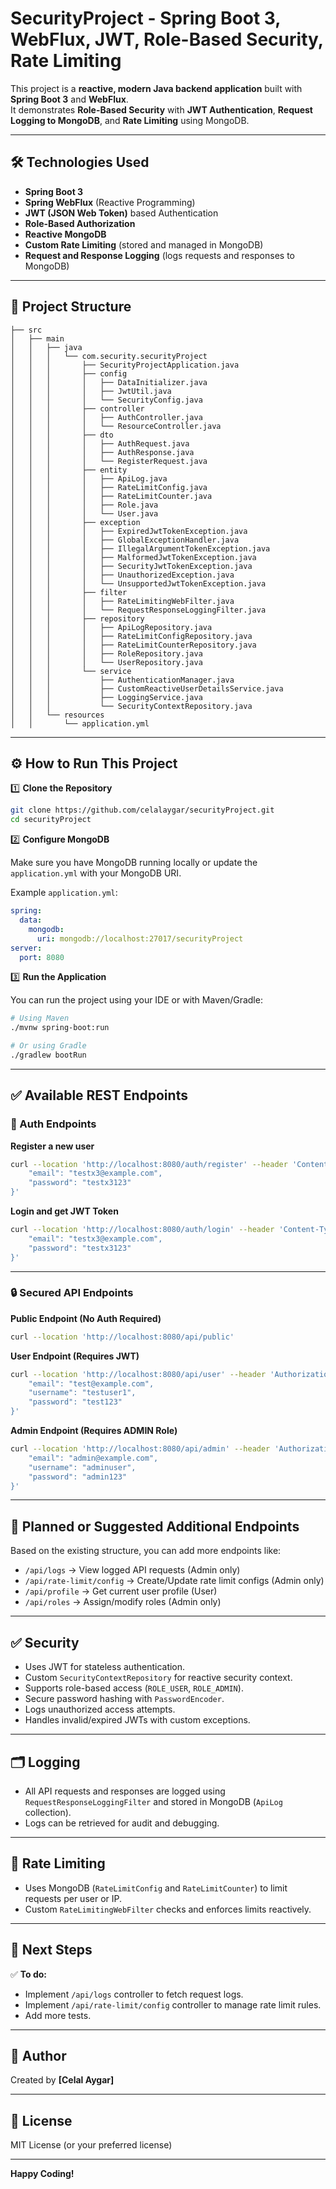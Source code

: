 
# SecurityProject - Spring Boot 3, WebFlux, JWT, Role-Based Security, Rate Limiting

This project is a **reactive, modern Java backend application** built with **Spring Boot 3** and **WebFlux**.  
It demonstrates **Role-Based Security** with **JWT Authentication**, **Request Logging to MongoDB**, and **Rate Limiting** using MongoDB.

---

## 🛠️ Technologies Used

- **Spring Boot 3**
- **Spring WebFlux** (Reactive Programming)
- **JWT (JSON Web Token)** based Authentication
- **Role-Based Authorization**
- **Reactive MongoDB**
- **Custom Rate Limiting** (stored and managed in MongoDB)
- **Request and Response Logging** (logs requests and responses to MongoDB)

---

## 📂 Project Structure

```
├── src
│   ├── main
│   │   ├── java
│   │   │   └── com.security.securityProject
│   │   │       ├── SecurityProjectApplication.java
│   │   │       ├── config
│   │   │       │   ├── DataInitializer.java
│   │   │       │   ├── JwtUtil.java
│   │   │       │   └── SecurityConfig.java
│   │   │       ├── controller
│   │   │       │   ├── AuthController.java
│   │   │       │   └── ResourceController.java
│   │   │       ├── dto
│   │   │       │   ├── AuthRequest.java
│   │   │       │   ├── AuthResponse.java
│   │   │       │   └── RegisterRequest.java
│   │   │       ├── entity
│   │   │       │   ├── ApiLog.java
│   │   │       │   ├── RateLimitConfig.java
│   │   │       │   ├── RateLimitCounter.java
│   │   │       │   ├── Role.java
│   │   │       │   └── User.java
│   │   │       ├── exception
│   │   │       │   ├── ExpiredJwtTokenException.java
│   │   │       │   ├── GlobalExceptionHandler.java
│   │   │       │   ├── IllegalArgumentTokenException.java
│   │   │       │   ├── MalformedJwtTokenException.java
│   │   │       │   ├── SecurityJwtTokenException.java
│   │   │       │   ├── UnauthorizedException.java
│   │   │       │   └── UnsupportedJwtTokenException.java
│   │   │       ├── filter
│   │   │       │   ├── RateLimitingWebFilter.java
│   │   │       │   └── RequestResponseLoggingFilter.java
│   │   │       ├── repository
│   │   │       │   ├── ApiLogRepository.java
│   │   │       │   ├── RateLimitConfigRepository.java
│   │   │       │   ├── RateLimitCounterRepository.java
│   │   │       │   ├── RoleRepository.java
│   │   │       │   └── UserRepository.java
│   │   │       └── service
│   │   │           ├── AuthenticationManager.java
│   │   │           ├── CustomReactiveUserDetailsService.java
│   │   │           ├── LoggingService.java
│   │   │           └── SecurityContextRepository.java
│   │   └── resources
│   │       └── application.yml
```

---

## ⚙️ How to Run This Project

1️⃣ **Clone the Repository**

```bash
git clone https://github.com/celalaygar/securityProject.git
cd securityProject
```

2️⃣ **Configure MongoDB**

Make sure you have MongoDB running locally or update the `application.yml` with your MongoDB URI.

Example `application.yml`:
```yaml
spring:
  data:
    mongodb:
      uri: mongodb://localhost:27017/securityProject
server:
  port: 8080
```

3️⃣ **Run the Application**

You can run the project using your IDE or with Maven/Gradle:
```bash
# Using Maven
./mvnw spring-boot:run

# Or using Gradle
./gradlew bootRun
```

---

## ✅ Available REST Endpoints

### 🔑 Auth Endpoints

**Register a new user**
```bash
curl --location 'http://localhost:8080/auth/register' --header 'Content-Type: application/json' --data-raw '{
    "email": "testx3@example.com",
    "password": "testx3123"
}'
```

**Login and get JWT Token**
```bash
curl --location 'http://localhost:8080/auth/login' --header 'Content-Type: application/json' --data-raw '{
    "email": "testx3@example.com",
    "password": "testx3123"
}'
```

---

### 🔒 Secured API Endpoints

**Public Endpoint (No Auth Required)**
```bash
curl --location 'http://localhost:8080/api/public'
```

**User Endpoint (Requires JWT)**
```bash
curl --location 'http://localhost:8080/api/user' --header 'Authorization: Bearer <YOUR_JWT_TOKEN>' --header 'Content-Type: application/json' --data-raw '{
    "email": "test@example.com",
    "username": "testuser1",
    "password": "test123"
}'
```

**Admin Endpoint (Requires ADMIN Role)**
```bash
curl --location 'http://localhost:8080/api/admin' --header 'Authorization: Bearer <YOUR_JWT_TOKEN>' --header 'Content-Type: application/json' --data-raw '{
    "email": "admin@example.com",
    "username": "adminuser",
    "password": "admin123"
}'
```

---

## 📌 Planned or Suggested Additional Endpoints

Based on the existing structure, you can add more endpoints like:

- `/api/logs` → View logged API requests (Admin only)
- `/api/rate-limit/config` → Create/Update rate limit configs (Admin only)
- `/api/profile` → Get current user profile (User)
- `/api/roles` → Assign/modify roles (Admin only)

---

## ✅ Security

- Uses JWT for stateless authentication.
- Custom `SecurityContextRepository` for reactive security context.
- Supports role-based access (`ROLE_USER`, `ROLE_ADMIN`).
- Secure password hashing with `PasswordEncoder`.
- Logs unauthorized access attempts.
- Handles invalid/expired JWTs with custom exceptions.

---

## 🗂️ Logging

- All API requests and responses are logged using `RequestResponseLoggingFilter` and stored in MongoDB (`ApiLog` collection).
- Logs can be retrieved for audit and debugging.

---

## 🚦 Rate Limiting

- Uses MongoDB (`RateLimitConfig` and `RateLimitCounter`) to limit requests per user or IP.
- Custom `RateLimitingWebFilter` checks and enforces limits reactively.

---

## 📌 Next Steps

✅ **To do:**
- Implement `/api/logs` controller to fetch request logs.
- Implement `/api/rate-limit/config` controller to manage rate limit rules.
- Add more tests.

---

## 👤 Author

Created by **[Celal Aygar]**

---

## 📜 License

MIT License (or your preferred license)

---

**Happy Coding!**
